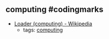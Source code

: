 computing #codingmarks 
---
* [Loader (computing) - Wikipedia](https://en.wikipedia.org/wiki/Loader_(computing))
    * tags: [computing](../tags/computing.md)
